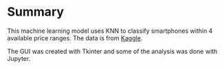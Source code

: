 # Summary

This machine learning model uses KNN to classify smartphones within 4 available price ranges. The data is from [Kaggle](https://www.kaggle.com/iabhishekofficial/mobile-price-classification).

The GUI was created with Tkinter and some of the analysis was done with Jupyter.
